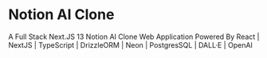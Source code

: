 # Notion AI Clone
A Full Stack Next.JS 13 Notion AI Clone Web Application Powered By React | NextJS | TypeScript | DrizzleORM | Neon | PostgresSQL | DALL·E | OpenAI